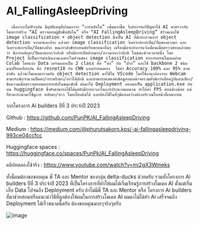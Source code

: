# AI_FallingAsleepDriving

      เนื่องจากในปัจจุบัน มีอุบัติเหตุที่เกิดมาจาก “การหลับใน” เพิ่มมากขึ้น จึงทำการแก้ปัญหาใช้ AI มาตรวจจับ โดยการสร้าง “AI ตรวจสอบผู้ขับขี่หลับใน” หรือ “AI FallingAsleepDriving” สร้างแบบใช้ image classification + object detection ซึ่งเป็น AI ที่มีกระบวนการ object detection จากตาและปาก แล้วมา image classification วิเคราะห์การเปิด/ปิดของดวงตา และวิเคราะห์การเปิด/ปิดของปาก ขณะกำลังขับรถยนต์หรือพาหนะอื่นๆ เครื่องมือจะทำการแจ้งเตือนเมื่อตรวจสอบแล้วพบว่า มีการหลับตา/ปิดตามากกว่าปกติ หรือมีการเปิดปากมาก/หาวมากกว่าปกติ ในขณะช่วงเวลาหนึ่ง โดย Project นี้เป็นการดำเนินงานเฉพาะในส่วนของ image classification ทำการเทรนโมเดลผ่าน Colab โดยแบ่ง Data เทรนออกเป็น 2 class คือ “ตา” กับ “ปาก” และใช้ backbone 2 ชนิด มาเปรียบเทียบกัน คือ resnet18 กับ C﻿NN แบบกำหนดเอง  ได้ค่า Accuracy 100% และ 95% ตามลำดับ แล้วนำโมเดลมารวมกับ object detection มาใช้ใน VScode โดยใช้งานกล้องจาก Webcam สามารถนับจำนวนปิดตา/กระพริบตา/หาวได้ปกติ และสามารถแสดงค่าข้อมูลบนหน้าจอรวมทั้งมีการเตือนรูปแบบเสียง/ข้อความเมื่อตรวจสอบพบการหลับในขณะขับขี่ ต่อมาได้ Deployment ออกมาเป็น application.exe กับบน huggingface ซึ่งยังสามารถใช้ได้แต่ยังมีระยะเวลาในการประมวลผลนาน ทำให้ค่า FPS ค่อนข้างน้อย แต่ก็สามารถนำมาใช้ดูการ หลับตา/หาว โดยเบื้องต้นได้ และต้องใช้ในที่ๆมีแสงสว่างส่องบริเวณใบหน้าที่เหมาะสม

จากโครงการ Ai builders ปีที่ 3 ประจำปี 2023

Github : https://github.com/PunPK/AI_FallingAsleepDriving

Medium : https://medium.com/@phurutsakorn.kps/️-ai-fallingasleepdriving-993ce04ccfcc

Huggingface spaces : https://huggingface.co/spaces/PunPk/AI_FallingAsleepDriving

คลิปทดลองใช้จริง : https://www.youtube.com/watch?v=mi2gX3Wmeks

ทั้งนี้ผมต้องขอขอบคุณ พี่ TA และ Mentor ของกลุ่ม delta-ducks ด้วยครับ รวมทั้งโครงการ Ai builders ปีที่ 3 ประจำปี 2023 ที่เป็นโครงการที่ทำให้ผมได้เริ่มเรียนรู้การสร้างโมเดล AI ตั้งแต่เริ่มเก็บ Data ไปจนถึง Deployment ครับ ถ้าไม่มีพี่ TA และ Mentor หรือ โครงการ Ai builders ที่มาช่วยสอนหรือแนะนำวิธีที่ถูกต้องให้ผมในการสร้างโมเดล AI ผมคงไม่ได้ทำ Ai เสร็จจนถึง Deployment ได้เร็วขนาดนี้ครับ ต้องขอบคุณมากๆจริงๆครับ

![image](https://github.com/PunPK/AI_FallingAsleepDriving/assets/129741543/ea76c28a-71f3-4c10-a0fc-c930ed8eda17)
